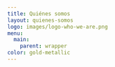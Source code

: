 ```yaml
---
title: Quiénes somos
layout: quienes-somos
logo: images/logo-who-we-are.png
menu:
  main:
    parent: wrapper
color: gold-metallic
---
```

